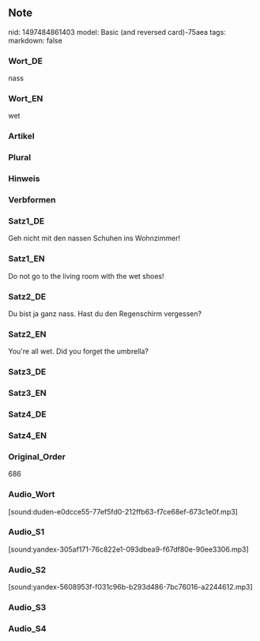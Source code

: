 ## Note
nid: 1497484861403
model: Basic (and reversed card)-75aea
tags: 
markdown: false

### Wort_DE
nass

### Wort_EN
wet

### Artikel


### Plural


### Hinweis


### Verbformen


### Satz1_DE
Geh nicht mit den nassen Schuhen ins Wohnzimmer!

### Satz1_EN
Do not go to the living room with the wet shoes!

### Satz2_DE
Du bist ja ganz nass. Hast du den Regenschirm vergessen?

### Satz2_EN
You're all wet. Did you forget the umbrella?

### Satz3_DE


### Satz3_EN


### Satz4_DE


### Satz4_EN


### Original_Order
686

### Audio_Wort
[sound:duden-e0dcce55-77ef5fd0-212ffb63-f7ce68ef-673c1e0f.mp3]

### Audio_S1
[sound:yandex-305af171-76c822e1-093dbea9-f67df80e-90ee3306.mp3]

### Audio_S2
[sound:yandex-5608953f-f031c96b-b293d486-7bc76016-a2244612.mp3]

### Audio_S3


### Audio_S4

